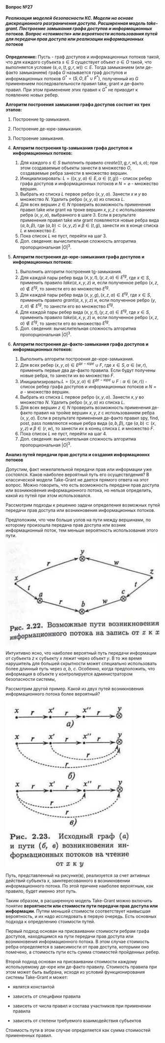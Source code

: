 #### Вопрос №27

##### Реализация моделей безопасности КС. Модели на основе дискреционного разграничения доступа. Расширенная модель take-grant. Построение замыкания графа доступов и информационных потоков. Вопрос «стоимости» или вероятности использования путей для передачи прав доступа или реализации информационных потоков



**Определение:** Пусть  - граф доступов и информационных потоков такой, что для каждого субъекта $s\in S$ существует объект $o\in O$ такой, что выполняется условие $(s,o,(t,g,r,w))\subset E$. Тогда замыканием (или де-факто замыканием) графа $G$ называется граф доступов и информационных потоков $G^*=(S,O,E^*\cup F^*)$, полученный из $G$ применением последовательности правил take, grant и де-факто правил. При этом применение этих правил к $G^*$ не приводит к появлению новых ребер.

**Алгоритм построения замыкания графа доступов состоит их трех этапов:**

1. Построение tg-замыкания.
2. Построение де-юре-замыкания.
3. Построение замыкания.

1. **Алгоритм построения tg-замыкания графа доступов и информационных потоков:**
   1. Для каждого $s\in S$ выполнить правило $create((t,g,r,w), s, o)$; при этом создаваемые объекты занести в множество $O$, создаваемые ребра занести в множество вершин.
   2. Инициализировать: $L=((x,y,\alpha)\in E,\alpha\in(t,g))$ - список ребер графа доступов и информационных потоков и $N=\varnothing$ - множество вершин.
   3. Выбрать из списка $L$ первое ребро $(x,y,\alpha)$. Занести $x$ и $y$ во множество $N$. Удалить ребро $(x,y,\alpha)$ из списка $L$.
   4. Для всех вершин $z\in N$ проверить возможность применения правил take или grant на троке вершин $x,y,z$  с использованием ребра $(x,y,\alpha)$, выбранного в шаге 3.  Если в результате  применения правил take или grant появляются новые ребра вида $(a,b,\beta)$, где $(a,b)\subset (x,y,z)$ и $\beta\in (t,g)$, занести их в конце списка $L$ и множество $E$.
   5. Пока список $L$ не пуст, перейти на шаг 3.
   6. Доп. сведения: вычислительная сложность алгоритма пропорциональная $|O|^3$.

2. **Алгоритм построения де-юре-замыкания графа доступов и информационных потоков:**
   1. Выполнить алгоритм построения tg-замыкания.
   2. Для каждой пары ребер вида $(x,y,t),(y,z,\alpha)\in E^{tg}$, где $x\in S$, применить правило $take(\alpha,x,y,z)$ и, если полученное ребро $(x,z,\alpha)\notin E^{tg}$, то занести его во множество $E^{tg}$.
   3. Для каждой пары ребер вида $(x,y,g),(x,z,\alpha)\in E^{tg}$, где $x\in S$, применить правило $grant(\alpha,x,y,z)$ и, если полученное ребро $(y,z,\alpha)\notin E^{tg}$, то занести его во множество $E^{tg}$.
   4. Для каждой пары ребер вида $(x,y,t),(y,z,\alpha)\in E^{tg}$, где $x\in S$, применить правило $take(\alpha,x,y,z)$ и, если полученное ребро $(x,z,\alpha)\notin E^{tg}$, то занести его во множество $E^{tg}$.
   5. Доп. сведения: вычислительная сложность алгоритма пропорциональная $|O|^3$.

3. **Алгоритм построения де-факто-замыкания графа доступов и информационных потоков:**
   1. Выполнить алгоритм построения де-юре-замыкания.
   2. Для всех ребер $(x,y,\alpha)\in E^{де-юре}\cup F$, где $x\in S, \alpha\in (w,r)$, применить первые два де-факто правила. Если будут получены новые ребра, то занести их во множество $F$.
   3. Инициализировать:$L=((x,y,\alpha)\in E^{де-юре}\cup F: \alpha\in (w,r))$ - список ребер графа доступов и информационных потоков и $N=\varnothing$ - множество вершин.
   4. Выбрать из списка $L$ первое ребро $(x,y,\alpha)$. Занести $x,y$ во множество $N$. Удалить ребро $(x,y,\alpha)$ из списка $L$.
   5. Для всех вершин $z\in N$ проверить возможность применения де-факто правил на тройке вершин $x,y,z$ с использованием ребра $(х,у,\alpha)$. Если в результате применения де-факто правил spy, find, post, pass появляются новые ребра вида $(a, b,\beta)$, где $(а, b)\subset (х, у, z)$ и $\beta\in (r,w)$, то занести их в конец списка $L$ и множество $F$.
   6. Пока список $L$ не пуст, перейти на шаг 4.
   7. Доп. сведения: вычислительная сложность алгоритма пропорциональная $|O|^3$.

**Анализ путей передачи прав доступа и создания информационнх потоков**

Допустим, факт нежелательной передачи прав или информации уже состоялся. Каков наиболее вероятный путь его осуществлдения? В классической модели Take-Grant не дается прямого ответа на этот вопрос. Можно говорить, что есть возможность передачи прав доступа или возникновения информационного потока, но нельзя определить, какой из путей при этом использовался.

Рассмотрим подходы к решению задачи определения возможных путей передачи прав доступа или возникновения информационных потоков. 

Предположим, что чем больше узлов на пути между вершинами, по которому произошла передача прав доступа или возник информационный поток, тем меньше вероятность использования этого пути. 

![image-20220616223700771](./Answer_27/image-20220616223700771.png)

Интуитивно ясно, что наиболее вероятный путь передачи информации от субъекта *z* к субъекту *х* лежит через объект *у*. В то же время нарушитель для большей скрытности может специально использовать более длинный путь через *а*, *b*, *с*. Особенно, когда предположить, что информация в объекте у контролируется администратором безопасности системы,

Рассмотрим другой пример. Какой из двух путей возникновения информационного потока более вероятный?

![image-20220616223840615](./Answer_27/image-20220616223840615.png)

Путь, представленный на рисунке(в), реализуется за счет активных действий субъекта *х*, заинтересованного в возникновении информационного потока. По этой причине наиболее вероятным, как правило, будет именно этот путь.

Таким образом, в расширенную модель Take-Grant можно включить понятие **вероятности или стоимости пути передачи прав доступа или информации**. Путям меньшей стоимости соответствует наивысшая вероятность, и их надо исследовать в первую очередь. Есть основных подхода к определению стоимости путей.

Первый подход основан на присваивании стоимости ребрам графа доступов, находящимся на пути передачи прав доступа или возникновения информационного потока. В этом случае стоимость ребра определяется в зависимости от прав доступа, которыми оно помечено, а стоимость пути есть сумма стоимостей пройденных ребер.

Второй подход основан на присваивании стоимости каждому используемому де-юре или де-факто правилу. Стоимость правила при этом может быть выбрана, исходя из условий функционирования системы Take-Grant и может: 

- являтся константой

- зависеть от специфики правила
- зависеть от числа правил и состава участников при применении правила
- зависеть от степени требуемого взаимодействия субъектов

Стоимость пути в этом случае определяется как сумма стоимостей примененных правил.